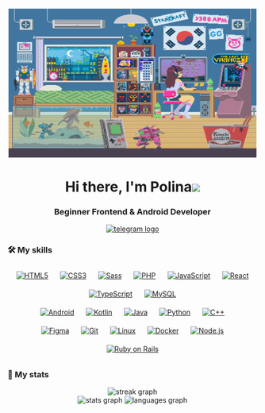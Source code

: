 <br clear="both">

<div align="center">
  <img height="300" width="500" src="assets/giphy.gif"  />
</div>

### <h1 align="center">Hi there, I'm Polina![](https://user-images.githubusercontent.com/18350557/176309783-0785949b-9127-417c-8b55-ab5a4333674e.gif)
</h1>
<h3 align="center">Beginner Frontend & Android Developer</h3>

<div align="center">
  <a href="https://t.me/apollydolly" target="_blank">
    <img src="https://img.shields.io/static/v1?message=Telegram&logo=telegram&label=&color=2CA5E0&logoColor=white&labelColor=&style=for-the-badge" height="25" alt="telegram logo"  />
  </a>
  
</div>


### 🛠 My skills
<div align="center">  
<a href="https://en.wikipedia.org/wiki/HTML5" target="_blank"><img style="margin: 10px" src="https://raw.githubusercontent.com/danielcranney/readme-generator/main/public/icons/skills/html5-colored.svg" alt="HTML5" height="50" /></a>  
<a href="https://www.w3schools.com/css/" target="_blank"><img style="margin: 10px" src="https://raw.githubusercontent.com/danielcranney/readme-generator/main/public/icons/skills/css3-colored.svg" alt="CSS3" height="50" /></a>  
<a href="https://sass-lang.com/" target="_blank"><img style="margin: 10px" src="https://profilinator.rishav.dev/skills-assets/sass-original.svg" alt="Sass" height="50" /></a>  
<a href="https://www.php.net/" target="_blank"><img style="margin: 10px" src="https://profilinator.rishav.dev/skills-assets/php-original.svg" alt="PHP" height="50" /></a>  
<a href="https://www.javascript.com/" target="_blank"><img style="margin: 10px" src="https://raw.githubusercontent.com/danielcranney/readme-generator/main/public/icons/skills/javascript-colored.svg" alt="JavaScript" height="50" /></a>  
<a href="https://reactjs.org/" target="_blank"><img style="margin: 10px" src="https://raw.githubusercontent.com/danielcranney/readme-generator/main/public/icons/skills/react-colored.svg" alt="React" height="50" /></a>  
<a href="https://www.typescriptlang.org/" target="_blank"><img style="margin: 10px" src="https://raw.githubusercontent.com/danielcranney/readme-generator/main/public/icons/skills/typescript-colored.svg" alt="TypeScript" height="50" /></a>  
<a href="https://www.mysql.com/" target="_blank"><img style="margin: 10px" src="https://raw.githubusercontent.com/danielcranney/readme-generator/main/public/icons/skills/mysql-colored.svg" alt="MySQL" height="50" /></a>  
</div>
<div align="center">  
<a href="https://www.android.com/intl/en_in/" target="_blank"><img style="margin: 10px" src="https://profilinator.rishav.dev/skills-assets/android-original-wordmark.svg" alt="Android" height="50" /></a> 
<a href="https://kotlinlang.org/" target="_blank"><img style="margin: 10px" src="https://profilinator.rishav.dev/skills-assets/kotlinlang-icon.svg" alt="Kotlin" height="50" /></a> 
<a href="https://www.java.com/" target="_blank"><img style="margin: 10px" src="https://profilinator.rishav.dev/skills-assets/java-original-wordmark.svg" alt="Java" height="50" /></a>  
<a href="https://www.python.org/" target="_blank"><img style="margin: 10px" src="https://profilinator.rishav.dev/skills-assets/python-original.svg" alt="Python" height="50" /></a>  
<a href="https://www.cplusplus.com/" target="_blank"><img style="margin: 10px" src="https://raw.githubusercontent.com/danielcranney/readme-generator/main/public/icons/skills/cplusplus-colored.svg" alt="C++" height="50" /></a> 
</div>
<div align="center"> 
<a href="https://www.figma.com/" target="_blank"><img style="margin: 10px" src="https://profilinator.rishav.dev/skills-assets/figma-icon.svg" alt="Figma" height="50" /></a> 
<a href="https://github.com/" target="_blank"><img style="margin: 10px" src="https://profilinator.rishav.dev/skills-assets/git-scm-icon.svg" alt="Git" height="50" /></a>  
<a href="https://www.linux.org/" target="_blank"><img style="margin: 10px" src="https://profilinator.rishav.dev/skills-assets/linux-original.svg" alt="Linux" height="50" /></a> 
<a href="https://www.docker.com/" target="_blank"><img style="margin: 10px" src="https://profilinator.rishav.dev/skills-assets/docker-original-wordmark.svg" alt="Docker" height="50" /></a>  
<a href="https://nodejs.org/" target="_blank"><img style="margin: 10px" src="https://profilinator.rishav.dev/skills-assets/nodejs-original-wordmark.svg" alt="Node.js" height="50" /></a>  
<a href="https://rubyonrails.org/" target="_blank"><img style="margin: 10px" src="https://profilinator.rishav.dev/skills-assets/rails-original-wordmark.svg" alt="Ruby on Rails" height="50" /></a>  
</div>


### 🚀 My stats

<div align="center">
<img src="https://github-readme-streak-stats.herokuapp.com/?user=apollydolly&stroke=ffffff&background=0f172a&ring=a855f7&fire=a855f7&currStreakNum=ffffff&currStreakLabel=a855f7&sideNums=ffffff&sideLabels=ffffff&dates=ffffff&hide_border=true" alt="streak graph" />
</div>

<div align="center">
<img src="https://github-readme-stats.vercel.app/api?username=apollydolly&show_icons=true&hide=&count_private=true&title_color=a855f7&text_color=ffffff&icon_color=a855f7&bg_color=0f172a&hide_border=true&show_icons=true" height="150" alt="stats graph" />
<img src="https://github-readme-stats.vercel.app/api/top-langs/?username=apollydolly&hide_border=true&layout=compact&title_color=a855f7&text_color=ffffff&icon_color=a855f7&bg_color=0f172a" height="150" alt="languages graph" />
</div>
